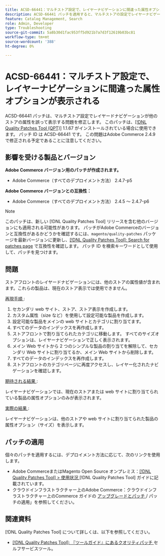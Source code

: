 ```yaml
---
title: ACSD-66441：マルチストア設定で、レイヤーナビゲーションに間違った属性オプションが表示される
description: ACSD-66441 パッチを適用すると、マルチストアの設定でレイヤーナビゲーションに他のストアの属性が正しく表示されないAdobe Commerceの問題が修正されます。
feature: Catalog Management, Search
role: Admin, Developer
type: Troubleshooting
source-git-commit: 5a8b30d1fac953ff5d921b7a7d3f12619b03bc81
workflow-type: tm+mt
source-wordcount: '388'
ht-degree: 0%

---
```



# ACSD-66441：マルチストア設定で、レイヤーナビゲーションに間違った属性オプションが表示される

ACSD-66441 パッチは、マルチストア設定でレイヤードナビゲーションが他のストアの属性を誤って表示する問題を修正します。 このパッチは、[[!DNL Quality Patches Tool (QPT)]](/help/tools/quality-patches-tool/quality-patches-tool-to-self-serve-quality-patches.md) 1.1.67 がインストールされている場合に使用できます。 パッチ ID は ACSD-66441 です。 この問題はAdobe Commerce 2.4.9 で修正される予定であることに注意してください。

## 影響を受ける製品とバージョン

**Adobe Commerce バージョン用のパッチが作成されます。**

* Adobe Commerce（すべてのデプロイメント方法） 2.4.7-p5

**Adobe Commerce バージョンとの互換性：**

* Adobe Commerce（すべてのデプロイメント方法） 2.4.5 ～ 2.4.7-p6

>[!NOTE]
>
>このパッチは、新しい [!DNL Quality Patches Tool] リリースを含む他のバージョンにも適用される可能性があります。 パッチがAdobe Commerceのバージョンと互換性があるかどうかを確認するには、`magento/quality-patches` パッケージを最新バージョンに更新し、[[!DNL Quality Patches Tool]: Search for patches page](https://experienceleague.adobe.com/tools/commerce-quality-patches/index.html) で互換性を確認します。 パッチ ID を検索キーワードとして使用して、パッチを見つけます。

## 問題

ストアフロントのレイヤードナビゲーションには、他のストアの属性値が含まれます。これらの製品は、現在のストア表示では使用できません。

<u> 再現手順 </u>:

1. セカンダリ web サイト、ストア、ストア表示を作成します。
1. カスタム属性（size など）を使用して設定可能な製品を作成します。
1. 設定可能な製品をメインの web サイトとカテゴリに割り当てます。
1. すべてのデータのインデックスを再作成します。
1. ストアフロントで割り当てられたカテゴリに移動します。 すべてのサイズオプションは、レイヤーナビゲーションで正しく表示されます。
1. メイン Web サイトから 2 つのシンプルな製品の割り当てを解除して、セカンダリ Web サイトに割り当てるか、メイン Web サイトから削除します。
1. すべてのデータのインデックスを再作成します。
1. ストアフロントのカテゴリページに再度アクセスし、レイヤー化されたナビゲーションを確認します。

<u> 期待される結果 </u>:

レイヤーナビゲーションでは、現在のストアまたは web サイトに割り当てられている製品の属性オプションのみが表示されます。

<u> 実際の結果 </u>:

レイヤーナビゲーションは、他のストアや web サイトに割り当てられた製品の属性オプション（サイズ）を表示します。

## パッチの適用

個々のパッチを適用するには、デプロイメント方法に応じて、次のリンクを使用します。

* Adobe CommerceまたはMagento Open Source オンプレミス：[[!DNL Quality Patches Tool] > 使用状況 ](/help/tools/quality-patches-tool/usage.md)[!DNL Quality Patches Tool] ガイドに記載されています。
* クラウドインフラストラクチャー上のAdobe Commerce：クラウドインフラストラクチャー上のCommerce ガイドの [ アップグレードとパッチ ](https://experienceleague.adobe.com/docs/commerce-cloud-service/user-guide/develop/upgrade/apply-patches.html)/ パッチの適用」を参照してください。

## 関連資料

[!DNL Quality Patches Tool] について詳しくは、以下を参照してください。

* [[!DNL Quality Patches Tool]: 『ツールガイド』にあるクオリティパッチ ](/help/tools/quality-patches-tool/quality-patches-tool-to-self-serve-quality-patches.md) セルフサービスツール。
